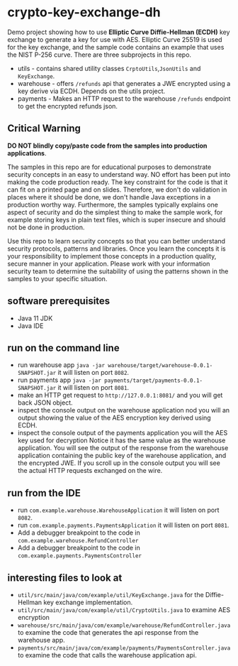 # crypto-key-exchange-dh

Demo project showing how to use **Elliptic Curve Diffie-Hellman (ECDH)** key exchange to generate 
a key for use with AES. Elliptic Curve 25519 is used for the key exchange, and the sample code
contains an example that uses the NIST P-256 curve. There are three subprojects in this repo.

* utils - contains shared utility classes `CrptoUtils`,`JsonUtils` and `KeyExchange`.  
* warehouse - offers `/refunds` api that generates a JWE encrypted using a key derive via ECDH. 
  Depends on the utils project. 
* payments -  Makes an HTTP request to the warehouse `/refunds` endpoint to get the encrypted 
  refunds json. 

## Critical Warning

**DO NOT blindly copy/paste code from the samples into production applications**. 

The samples in this repo are for educational purposes to demonstrate security concepts in an easy
to understand way. NO effort has been put into making the code production ready. The key 
constraint for the code is that it can fit on a printed page and on slides. Therefore, we don't do 
validation in places where it should be done, we don't handle Java exceptions in a production worthy
way. Furthermore, the samples typically explains one aspect of security and do the simplest thing
to make the sample work, for example storing keys in plain text files, which is super insecure and
should not be done in production.

Use this repo to learn security concepts so that you can better understand security protocols,
patterns and libraries. Once you learn the concepts it is your responsibility to implement those
concepts in a production quality, secure manner in your application. Please work with your 
information security team to determine the suitability of using the patterns shown in the 
samples to your specific situation.

## software prerequisites 

* Java 11 JDK 
* Java IDE 

## run on the command line

* run warehouse app `java -jar warehouse/target/warehouse-0.0.1-SNAPSHOT.jar` it will listen on 
  port `8082`. 
* run payments app `java -jar payments/target/payments-0.0.1-SNAPSHOT.jar` it will listen on port 
  `8081`.
* make an HTTP get request to `http://127.0.0.1:8081/` and you will get back JSON object.
* inspect the console output on the warehouse application nod you will an output showing the 
  value of the AES encryption key derived using ECDH. 
* inspect the console output of the payments application you will the AES key used for decryption 
  Notice it has the same value as the warehouse application. You will see the output of the
  response from the warehouse application containing the public key of the warehouse application, 
  and the encrypted JWE. If you scroll up in the console output you will see the actual HTTP 
  requests exchanged on the wire. 

## run from the IDE 

* run `com.example.warehouse.WarehouseApplication` it will listen on port `8082`. 
* run `com.example.payments.PaymentsApplication` it will listen on port `8081`. 
* Add a debugger breakpoint to the code in `com.example.warehouse.RefundController` 
* Add a debugger breakpoint to the code in `com.example.payments.PaymentsController`

## interesting files to look at 

* `util/src/main/java/com/example/util/KeyExchange.java` for the Diffie-Hellman key exchange
  implementation. 
* `util/src/main/java/com/example/util/CryptoUtils.java` to examine AES encryption
* `warehouse/src/main/java/com/example/warehouse/RefundController.java` to examine the code
that generates the api response from the warehouse app. 
* `payments/src/main/java/com/example/payments/PaymentsController.java` to examine the code 
  that calls the warehouse application api. 

